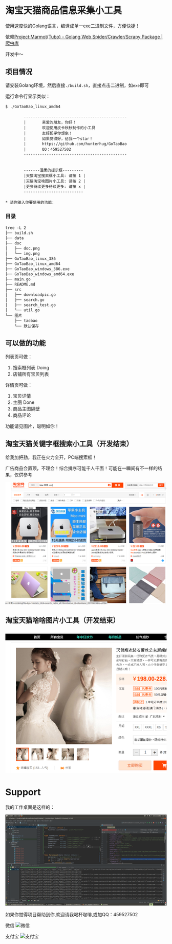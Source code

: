 # 淘宝天猫商品信息采集小工具

使用速度快的Golang语言，编译成单一exe二进制文件，方便快捷！

依赖[Project:Marmot(Tubo) - Golang Web Spider/Crawler/Scrapy Package | 爬虫库 ](https://github.com/hunterhug/GoSpider)

开发中～

## 项目情况

请安装Golang环境，然后直接`./build.sh`，直接点击二进制，如`exe`即可

运行命令行显示类似：

```
$ ./GoTaoBao_linux_amd64 

        ---------------------------------------------
        |       亲爱的朋友，你好！
        |       欢迎使用皮卡秋秋制作的小工具
        |       友好超乎你想象！
        |       如果觉得好，给我一个star！
        |       https://github.com/hunterhug/GoTaoBao
        |       QQ：459527502
        ---------------------------------------------
        

        -------温柔的提示框---------
        |天猫淘宝搜索框小工具: 请按 1 |
        |天猫淘宝啥图片小工具: 请按 2 |
        |更多待续更多待续更多: 请按 x |
        --------------------------
                
* 请你输入你要使用的功能:
```

### 目录

```
tree -L 2
├── build.sh
├── data
├── doc
│   ├── doc.png
│   └── img.png
├── GoTaoBao_linux_386
├── GoTaoBao_linux_amd64
├── GoTaoBao_windows_386.exe
├── GoTaoBao_windows_amd64.exe
├── main.go
├── README.md
├── src
│   ├── downloadpic.go
│   ├── search.go
│   ├── search_test.go
│   └── util.go
└── 图片
    ├── taobao
    └── 默认保存
```

## 可以做的功能

列表页可做：

1. 搜索框列表 Doing
2. 店铺所有宝贝列表

详情页可做：

1. 宝贝详情
2. 主图 Done
3. 商品主图隔壁 
4. 商品评论

功能请见图片，聪明如你！

## 淘宝天猫关键字框搜索小工具（开发结束）

给我加把劲，我正在火力全开，PC端搜索框！

广告商品会置顶，不理会！综合排序可能千人千面！可能在一瞬间有不一样的结果，仅供参考

![doc.png](doc/doc.png)

## 淘宝天猫啥啥图片小工具（开发结束）

![doc.png](doc/img.png)

# Support

我的工作桌面是这样的：

![](doc/mywork.png)

如果你觉得项目帮助到你,欢迎请我喝杯咖啡,或加QQ：459527502

微信
![微信](https://raw.githubusercontent.com/hunterhug/hunterhug.github.io/master/static/jpg/wei.png)

支付宝
![支付宝](https://raw.githubusercontent.com/hunterhug/hunterhug.github.io/master/static/jpg/ali.png)